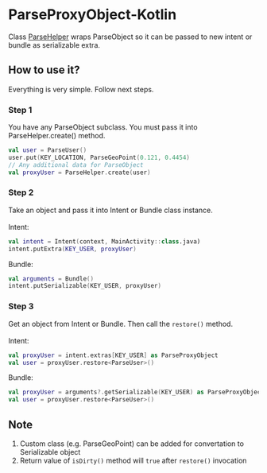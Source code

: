 # ParseProxyObject-Kotlin

Class [ParseHelper](https://github.com/BytePace/ParseProxyObject-Kotlin/blob/master/app/src/main/java/com/bytepace/parseproxyobject/ParseHelper.kt) wraps ParseObject so it can be passed to new intent or bundle as serializable extra.
## How to use it?
Everything is very simple. Follow next steps.
### Step 1
You have any ParseObject subclass. You must pass it into ParseHelper.create() method.
```kotlin
val user = ParseUser()
user.put(KEY_LOCATION, ParseGeoPoint(0.121, 0.4454)
// Any additional data for ParseObject
val proxyUser = ParseHelper.create(user)
```
### Step 2
Take an object and pass it into Intent or Bundle class instance.
<br><br>
Intent:
```kotlin
val intent = Intent(context, MainActivity::class.java)
intent.putExtra(KEY_USER, proxyUser)
```
Bundle:
```kotlin
val arguments = Bundle()
intent.putSerializable(KEY_USER, proxyUser)
```
### Step 3
Get an object from Intent or Bundle. Then call the ```restore()``` method.
<br><br>
Intent:
```kotlin
val proxyUser = intent.extras[KEY_USER] as ParseProxyObject
val user = proxyUser.restore<ParseUser>() 
```
Bundle:
```kotlin
val proxyUser = arguments?.getSerializable(KEY_USER) as ParseProxyObject
val user = proxyUser.restore<ParseUser>() 
```

## Note
1) Custom class (e.g. ParseGeoPoint) can be added for convertation to Serializable object
2) Return value of ```isDirty()``` method will ```true``` after ```restore()``` invocation